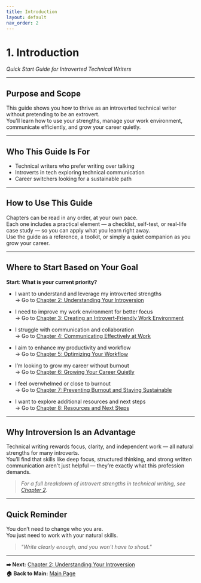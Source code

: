 ```yaml
---
title: Introduction
layout: default
nav_order: 2
---
```


# 1. Introduction  
_Quick Start Guide for Introverted Technical Writers_

---

## Purpose and Scope

This guide shows you how to thrive as an introverted technical writer without pretending to be an extrovert.  
You'll learn how to use your strengths, manage your work environment, communicate efficiently, and grow your career quietly.

---

## Who This Guide Is For

- Technical writers who prefer writing over talking  
- Introverts in tech exploring technical communication  
- Career switchers looking for a sustainable path

---

## How to Use This Guide

Chapters can be read in any order, at your own pace.  
Each one includes a practical element — a checklist, self-test, or real-life case study — so you can apply what you learn right away.  
Use the guide as a reference, a toolkit, or simply a quiet companion as you grow your career.

---

## Where to Start Based on Your Goal

**Start: What is your current priority?**

- I want to understand and leverage my introverted strengths  
  → Go to [Chapter 2: Understanding Your Introversion](docs/chapter-2-understanding-introversion.md)

- I need to improve my work environment for better focus  
  → Go to [Chapter 3: Creating an Introvert-Friendly Work Environment](docs/chapter-3-work-environment.md)

- I struggle with communication and collaboration  
  → Go to [Chapter 4: Communicating Effectively at Work](docs/chapter-4-communication.md)

- I aim to enhance my productivity and workflow  
  → Go to [Chapter 5: Optimizing Your Workflow](docs/chapter-5-workflow.md)

- I’m looking to grow my career without burnout  
  → Go to [Chapter 6: Growing Your Career Quietly](docs/chapter-6-career-growth.md)

- I feel overwhelmed or close to burnout  
  → Go to [Chapter 7: Preventing Burnout and Staying Sustainable](docs/chapter-7-burnout.md)

- I want to explore additional resources and next steps  
  → Go to [Chapter 8: Resources and Next Steps](docs/chapter-8-resources.md)

---

## Why Introversion Is an Advantage

Technical writing rewards focus, clarity, and independent work — all natural strengths for many introverts.  
You’ll find that skills like deep focus, structured thinking, and strong written communication aren't just helpful — they’re exactly what this profession demands.

> _For a full breakdown of introvert strengths in technical writing, see [Chapter 2](docs/chapter-2-understanding-introversion.md)._

---

## Quick Reminder

You don’t need to change who you are.  
You just need to work with your natural skills.

> _"Write clearly enough, and you won't have to shout."_
___

**➡️ Next:** [Chapter 2: Understanding Your Introversion](docs/chapter-2-understanding-introversion.md)  
**🏠 Back to Main:** [Main Page](index.md)
